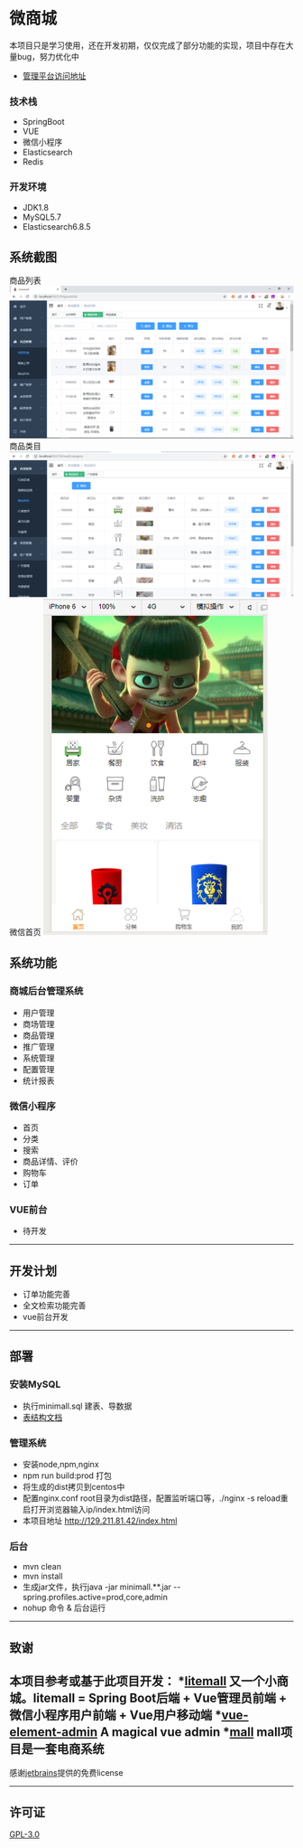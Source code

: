 # 微商城

 本项目只是学习使用，还在开发初期，仅仅完成了部分功能的实现，项目中存在大量bug，努力优化中
*  [管理平台访问地址](http://129.211.81.42/index.html)
### 技术栈
 - SpringBoot
 - VUE
 - 微信小程序
 - Elasticsearch
 - Redis
### 开发环境
 - JDK1.8
 - MySQL5.7
 - Elasticsearch6.8.5

## 系统截图
商品列表
![商品列表](./file/pic/goods_list.png)
商品类目
![商品类目](./file/pic/category.png)
微信首页
![微信首页](./file/pic/wx_home.png)

## 系统功能

### 商城后台管理系统
- 用户管理
- 商场管理
- 商品管理
- 推广管理
- 系统管理
- 配置管理
- 统计报表
	
### 微信小程序
* 首页
* 分类
* 搜索
* 商品详情、评价
* 购物车
* 订单

### VUE前台
* 待开发

---
## 开发计划
* 订单功能完善
* 全文检索功能完善
* vue前台开发

---
## 部署
### 安装MySQL
* 执行minimall.sql 建表、导数据
* [表结构文档](./file/doc/table.docx)

### 管理系统
* 安装node,npm,nginx
* npm run build:prod 打包
* 将生成的dist拷贝到centos中
* 配置nginx.conf root目录为dist路径，配置监听端口等，./nginx -s reload重启打开浏览器输入ip/index.html访问
* 本项目地址 http://129.211.81.42/index.html
### 后台
* mvn clean
* mvn install
* 生成jar文件，执行java -jar minimall.**.jar --spring.profiles.active=prod,core,admin
* nohup 命令 & 后台运行
---
## 致谢
 本项目参考或基于此项目开发：
 *[litemall](https://github.com/linlinjava/litemall) 
    又一个小商城。litemall = Spring Boot后端 + Vue管理员前端 + 微信小程序用户前端 + Vue用户移动端
 *[vue-element-admin](https://github.com/PanJiaChen/vue-element-admin) 
    A magical vue admin 
 *[mall](https://github.com/macrozheng/mall) 
    mall项目是一套电商系统 
---

感谢[jetbrains](https://www.jetbrains.com/idea/ "jetbrains")提供的免费license

---
## 许可证
[GPL-3.0](https://github.com/zcbin/minimall/blob/master/LICENSE)